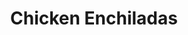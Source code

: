 ---
title: Chicken Enchiladas
description:
tags: entree tp
source: https://www.youtube.com/watch?v=0_XD_Cm8r3Y&list=PLhLfF4qgNhM0LcZ5rTLXdxVaAr3Gx6rrM&index=13
yield: 2 to 3 servings
ingredients: 
- 1 (10oz) can of enchiladas sauce
- 1 lb chicken, preferably chicken breasts
- 3 cups water
- 1 small onion
- (optional) 2 Tbs of fresh cilantro
- 1/2 tsp salt, or to taste
- 1 tsp black pepper, or to taste
- 3 cloves garlic
- 8 to 10 pieces of tortilla, perferably corn
- 1.5 cups of shredded mozzarella cheese 
instructions: 
- Preheat oven to 400F
- Chop onion, garlic, and cilantro to small pieces
- In a pot, add water, onion, garlic, cilantro, salt, pepper, and whole chicken pieces. Bring to boil. Cover and simmer on medium heat for 15 to 20 minutes
- Take chicken out and shred into small pieces. Strain the chicken cooking water, and put the strained content into a large bowl. 
- Add the shredded chicken into the bowl. Mix with about half of the enchiladas sauce, or until the chicken is coated with the enchiladas sauce
- On a flat baking sheet, layer the bottom with enchiladas sauce
- Take a sheet of tortilla, put some shredded chicken onto it. If you have any leftover chopped onions or cilantro, add some of them on top of the shredded chicken. Add some shredded mozzarella cheese on top, then roll the tortilla
- Put the rolled tortilla seam side down onto the baking sheet. Repeat after all shredded chicken have been used or the baking sheet has no more space
- Lay the remaining enchiladas sauce on top of all rolled tortilla in the baking sheet. Put a generous amount of shredded mozzarella cheese on top as well
- Bake for 10 to 15 minutes at 400F, or until cheese melts
---